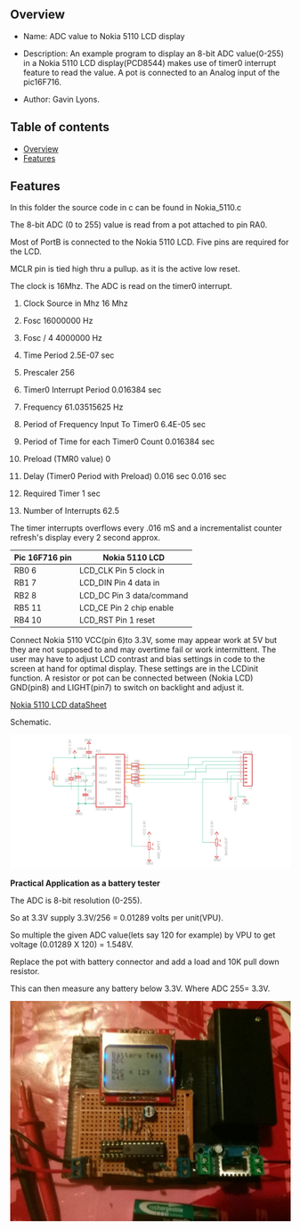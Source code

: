 
Overview
--------------------------------------------
* Name: ADC value to Nokia 5110 LCD display
* Description: An example program to display an 8-bit ADC value(0-255) in a
Nokia 5110 LCD display(PCD8544) makes use of timer0 interrupt feature to read the value. A pot is connected to an
Analog input of the pic16F716.

* Author: Gavin Lyons.

Table of contents
---------------------------

  * [Overview](#overview)
  * [Features](#features)


Features
----------------------

In this folder the source code in c can be found in Nokia_5110.c

The 8-bit ADC (0 to 255) value is read from a pot attached to pin RA0.

Most of PortB is connected to the Nokia 5110 LCD.
Five pins are required for the LCD.

MCLR pin is tied high thru a pullup. as it is the active low reset.

The clock is 16Mhz. The ADC is read on the timer0 interrupt.

1. Clock Source in Mhz  16  Mhz
2. Fosc     16000000    Hz
3. Fosc / 4 4000000 Hz
4. Time Period  2.5E-07 sec
5. Prescaler    256
6. Timer0 Interrupt Period  0.016384    sec
7. Frequency    61.03515625 Hz
8. Period of Frequency Input To Timer0  6.4E-05 sec
9. Period of Time for each Timer0 Count 0.016384    sec

10. Preload (TMR0 value)    0
11. Delay (Timer0 Period with Preload)  0.016   sec     0.016   sec

12. Required Timer  1   sec
13. Number of Interrupts    62.5

The timer interrupts overflows every .016 mS
and a incrementalist counter refresh's display every 2 second approx.


| Pic 16F716 pin  | Nokia 5110 LCD|
| ------ | ------ |
| RB0 6| LCD_CLK Pin 5 clock in |
| RB1 7| LCD_DIN Pin 4 data in |
| RB2 8| LCD_DC Pin 3 data/command|
| RB5 11| LCD_CE Pin 2 chip enable |
| RB4 10| LCD_RST Pin 1 reset|


Connect Nokia 5110 VCC(pin 6)to 3.3V, some may appear work at 5V
but they are not supposed to and may
overtime fail or work intermittent.
The user may have to adjust LCD contrast and bias settings in code
to the screen at hand for optimal display.
These settings are in the LCDinit function.
A resistor or pot can be connected between (Nokia LCD) GND(pin8) and LIGHT(pin7) to switch on backlight
and adjust it.




[Nokia 5110 LCD dataSheet ](https://www.sparkfun.com/datasheets/LCD/Monochrome/Nokia5110.pdf)

Schematic.

![SCH](https://github.com/gavinlyonsrepo/pic_16F716_projects/blob/master/images/5110.png)


**Practical Application as a battery tester**

The ADC is 8-bit resolution (0-255). 

So at 3.3V supply 3.3V/256 = 0.01289 volts per unit(VPU). 

So multiple the given ADC value(lets say 120 for example) by VPU to get voltage (0.01289 X 120) = 1.548V.

Replace the pot with battery connector and add a load and 10K pull down resistor.

This can then measure any battery below 3.3V. Where ADC 255= 3.3V.

![PIC](https://github.com/gavinlyonsrepo/pic_16F716_projects/blob/master/images/nokiapic.jpg)

